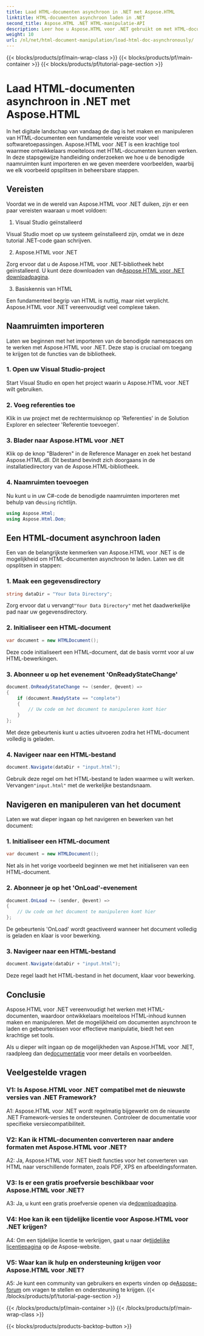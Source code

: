 ```yaml
---
title: Laad HTML-documenten asynchroon in .NET met Aspose.HTML
linktitle: HTML-documenten asynchroon laden in .NET
second_title: Aspose.HTML .NET HTML-manipulatie-API
description: Leer hoe u Aspose.HTML voor .NET gebruikt om met HTML-documenten te werken. Stapsgewijze handleiding met voorbeelden en FAQ's voor ontwikkelaars.
weight: 10
url: /nl/net/html-document-manipulation/load-html-doc-asynchronously/
---
```


{{< blocks/products/pf/main-wrap-class >}}
{{< blocks/products/pf/main-container >}}
{{< blocks/products/pf/tutorial-page-section >}}

# Laad HTML-documenten asynchroon in .NET met Aspose.HTML


In het digitale landschap van vandaag de dag is het maken en manipuleren van HTML-documenten een fundamentele vereiste voor veel softwaretoepassingen. Aspose.HTML voor .NET is een krachtige tool waarmee ontwikkelaars moeiteloos met HTML-documenten kunnen werken. In deze stapsgewijze handleiding onderzoeken we hoe u de benodigde naamruimten kunt importeren en we geven meerdere voorbeelden, waarbij we elk voorbeeld opsplitsen in beheersbare stappen.

## Vereisten

Voordat we in de wereld van Aspose.HTML voor .NET duiken, zijn er een paar vereisten waaraan u moet voldoen:

1. Visual Studio geïnstalleerd

Visual Studio moet op uw systeem geïnstalleerd zijn, omdat we in deze tutorial .NET-code gaan schrijven.

2. Aspose.HTML voor .NET

 Zorg ervoor dat u de Aspose.HTML voor .NET-bibliotheek hebt geïnstalleerd. U kunt deze downloaden van de[Aspose.HTML voor .NET downloadpagina](https://releases.aspose.com/html/net/).

3. Basiskennis van HTML

Een fundamenteel begrip van HTML is nuttig, maar niet verplicht. Aspose.HTML voor .NET vereenvoudigt veel complexe taken.

## Naamruimten importeren

Laten we beginnen met het importeren van de benodigde namespaces om te werken met Aspose.HTML voor .NET. Deze stap is cruciaal om toegang te krijgen tot de functies van de bibliotheek.

### 1. Open uw Visual Studio-project

Start Visual Studio en open het project waarin u Aspose.HTML voor .NET wilt gebruiken.

### 2. Voeg referenties toe

Klik in uw project met de rechtermuisknop op 'Referenties' in de Solution Explorer en selecteer 'Referentie toevoegen'.

### 3. Blader naar Aspose.HTML voor .NET

Klik op de knop "Bladeren" in de Reference Manager en zoek het bestand Aspose.HTML.dll. Dit bestand bevindt zich doorgaans in de installatiedirectory van de Aspose.HTML-bibliotheek.

### 4. Naamruimten toevoegen

 Nu kunt u in uw C#-code de benodigde naamruimten importeren met behulp van de`using` richtlijn.

```csharp
using Aspose.Html;
using Aspose.Html.Dom;
```

## Een HTML-document asynchroon laden

Een van de belangrijkste kenmerken van Aspose.HTML voor .NET is de mogelijkheid om HTML-documenten asynchroon te laden. Laten we dit opsplitsen in stappen:

### 1. Maak een gegevensdirectory

```csharp
string dataDir = "Your Data Directory";
```

 Zorg ervoor dat u vervangt`"Your Data Directory"` met het daadwerkelijke pad naar uw gegevensdirectory.

### 2. Initialiseer een HTML-document

```csharp
var document = new HTMLDocument();
```

Deze code initialiseert een HTML-document, dat de basis vormt voor al uw HTML-bewerkingen.

### 3. Abonneer u op het evenement 'OnReadyStateChange'

```csharp
document.OnReadyStateChange += (sender, @event) =>
{
    if (document.ReadyState == "complete")
    {
        // Uw code om het document te manipuleren komt hier
    }
};
```

Met deze gebeurtenis kunt u acties uitvoeren zodra het HTML-document volledig is geladen.

### 4. Navigeer naar een HTML-bestand

```csharp
document.Navigate(dataDir + "input.html");
```

 Gebruik deze regel om het HTML-bestand te laden waarmee u wilt werken. Vervangen`"input.html"` met de werkelijke bestandsnaam.

## Navigeren en manipuleren van het document

Laten we wat dieper ingaan op het navigeren en bewerken van het document:

### 1. Initialiseer een HTML-document

```csharp
var document = new HTMLDocument();
```

Net als in het vorige voorbeeld beginnen we met het initialiseren van een HTML-document.

### 2. Abonneer je op het 'OnLoad'-evenement

```csharp
document.OnLoad += (sender, @event) =>
{
    // Uw code om het document te manipuleren komt hier
};
```

De gebeurtenis 'OnLoad' wordt geactiveerd wanneer het document volledig is geladen en klaar is voor bewerking.

### 3. Navigeer naar een HTML-bestand

```csharp
document.Navigate(dataDir + "input.html");
```

Deze regel laadt het HTML-bestand in het document, klaar voor bewerking.

## Conclusie

Aspose.HTML voor .NET vereenvoudigt het werken met HTML-documenten, waardoor ontwikkelaars moeiteloos HTML-inhoud kunnen maken en manipuleren. Met de mogelijkheid om documenten asynchroon te laden en gebeurtenissen voor effectieve manipulatie, biedt het een krachtige set tools.

 Als u dieper wilt ingaan op de mogelijkheden van Aspose.HTML voor .NET, raadpleeg dan de[documentatie](https://reference.aspose.com/html/net/) voor meer details en voorbeelden.

## Veelgestelde vragen

### V1: Is Aspose.HTML voor .NET compatibel met de nieuwste versies van .NET Framework?

A1: Aspose.HTML voor .NET wordt regelmatig bijgewerkt om de nieuwste .NET Framework-versies te ondersteunen. Controleer de documentatie voor specifieke versiecompatibiliteit.

### V2: Kan ik HTML-documenten converteren naar andere formaten met Aspose.HTML voor .NET?

A2: Ja, Aspose.HTML voor .NET biedt functies voor het converteren van HTML naar verschillende formaten, zoals PDF, XPS en afbeeldingsformaten.

### V3: Is er een gratis proefversie beschikbaar voor Aspose.HTML voor .NET?

 A3: Ja, u kunt een gratis proefversie openen via de[downloadpagina](https://releases.aspose.com/).

### V4: Hoe kan ik een tijdelijke licentie voor Aspose.HTML voor .NET krijgen?

 A4: Om een tijdelijke licentie te verkrijgen, gaat u naar de[tijdelijke licentiepagina](https://purchase.aspose.com/temporary-license/) op de Aspose-website.

### V5: Waar kan ik hulp en ondersteuning krijgen voor Aspose.HTML voor .NET?

 A5: Je kunt een community van gebruikers en experts vinden op de[Aspose-forum](https://forum.aspose.com/) om vragen te stellen en ondersteuning te krijgen.
{{< /blocks/products/pf/tutorial-page-section >}}

{{< /blocks/products/pf/main-container >}}
{{< /blocks/products/pf/main-wrap-class >}}

{{< blocks/products/products-backtop-button >}}
